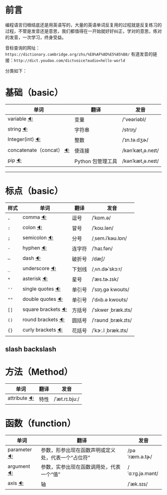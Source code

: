 # 前言

编程语言归根结底还是用英语写的，大量的英语单词反复用的过程就是反复练习的过程，不管是发音还是意思，我们都值得在一开始就好好纠正，学对的意思，练对的发音，一次学习，终身受益。

音标查询的网址：`https://dictionary.cambridge.org/zhs/%E8%AF%8D%E5%85%B8/`
有道发音的链接：`http://dict.youdao.com/dictvoice?audio=hello-world`

分类如下：

# 基础（basic）
| 单词   | 翻译     | 发音 |
| ------ | -------- | ------ |
| variable [:sound:](http://dict.youdao.com/dictvoice?audio=variable) | 变量 | /'veəriəbl/ |
| string [:sound:](http://dict.youdao.com/dictvoice?audio=string) | 字符串 | /strɪŋ/ | 
| Integer(int) [:sound:](http://dict.youdao.com/dictvoice?audio=integer) | 整数 |  /ˈɪn.tə.dʒɚ/ | 
| concatenate（concat） [:sound:](http://dict.youdao.com/dictvoice?audio=concatenate) | 使连接 | /kənˈkæt̬.ə.neɪt/ | 
| pip [:sound:](http://dict.youdao.com/dictvoice?audio=concatenate) |  Python 包管理工具 | /kənˈkæt̬.ə.neɪt/ | 



---

# 标点（basic）
|  样式  |  单词   | 翻译     | 发音 |
| ------ | ------ | -------- | ------ |
|  `,`  | comma [:sound:](http://dict.youdao.com/dictvoice?audio=comma) | 逗号 | /ˈkɒm.ə/ |
|  `:`  | colon [:sound:](http://dict.youdao.com/dictvoice?audio=colon) | 冒号 | /ˈkoʊ.lən/ |
|  `;`  | semicolon [:sound:](http://dict.youdao.com/dictvoice?audio=semicolon) | 分号 | /ˌsem.iˈkəʊ.lɒn/ |
|  `-`  | hyphen [:sound:](http://dict.youdao.com/dictvoice?audio=hyphen) | 连字符 |  /ˈhaɪ.fən/ |
|  `—`  | dash [:sound:](http://dict.youdao.com/dictvoice?audio=dash) | 破折号 | /dæʃ/ |
|  `_`  | underscore [:sound:](http://dict.youdao.com/dictvoice?audio=underscore) | 下划线 | /ˌʌn.dɚˈskɔːr/ |
|  `*`  | asterisk [:sound:](http://dict.youdao.com/dictvoice?audio=asterisk) | 星号 | /ˈæs.tɚ.ɪsk/ |
|  `''`  | single quotes [:sound:](http://dict.youdao.com/dictvoice?audio=single-quotes) | 单引号 |  /ˈsɪŋ.ɡə kwoʊts/ |
|  `""`  | double quotes [:sound:](http://dict.youdao.com/dictvoice?audio=double-quotes) | 单引号 |  /ˈdʌb.ə kwoʊts/ |
|  `[]`  | square brackets [:sound:](http://dict.youdao.com/dictvoice?audio=square-brackets) | 方括号 |  /ˈskwer ˌbræk.ɪts/ |
|  `()`  | round brackets [:sound:](http://dict.youdao.com/dictvoice?audio=round-brackets) | 圆括号 |  /ˈraʊnd ˌbræk.ɪts/ |
|  `{}`  | curly brackets [:sound:](http://dict.youdao.com/dictvoice?audio=curly-brackets) | 花括号 |  /ˈkɝː.l ˌbræk.ɪts/ |

slash
backslash
---

# 方法（Method）
| 单词   | 翻译     | 发音 |
| ------ | -------- | ------ |
| attribute [:sound:](http://dict.youdao.com/dictvoice?audio=attribute) |  特性 | /ˈæt.rɪ.bjuː/ | 

# 函数（function）
| 单词   | 翻译     | 发音 |
| ------ | -------- | ------ |
| parameter [:sound:](http://dict.youdao.com/dictvoice?audio=parameter) | 参数，形参出现在函数声明或定义处，代表一个“占位符” | /pəˈræm.ə.t̬ɚ/ | 
| argument [:sound:](http://dict.youdao.com/dictvoice?audio=argument) | 参数，实参出现在函数调用处，代表一个“值”| /ˈɑːrɡ.jə.mənt/ | 
| axis [:sound:](http://dict.youdao.com/dictvoice?audio=axis) | 轴 | /ˈæk.sɪs/ | 


